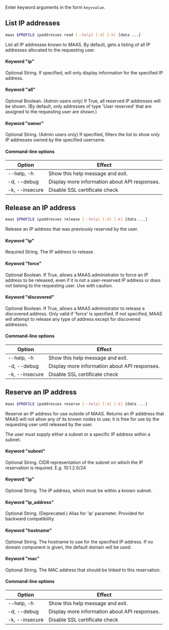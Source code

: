 Enter keyword arguments in the form `key=value`.

## List IP addresses

```bash
maas $PROFILE ipaddresses read [--help] [-d] [-k] [data ...] 
```

List all IP addresses known to MAAS. By default, gets a listing of all IP addresses allocated to the requesting user.

#### Keyword "ip"
Optional String. If specified, will only display information for the specified IP address.

#### Keyword "all"
Optional Boolean.  (Admin users only) If True, all reserved IP addresses will be shown. (By default, only addresses of type 'User reserved' that are assigned to the requesting user are shown.)

#### Keyword "owner"
Optional String.  (Admin users only) If specified, filters the list to show only IP addresses owned by the specified username.

#### Command-line options
| Option | Effect |
|-----|-----|
| --help, -h | Show this help message and exit. |
| -d, --debug | Display more information about API responses. |
| -k, --insecure | Disable SSL certificate check |

## Release an IP address

```bash
maas $PROFILE ipaddresses release [--help] [-d] [-k] [data ...] 
```

Release an IP address that was previously reserved by the user.

#### Keyword "ip"
Required String. The IP address to release.

#### Keyword "force"
Optional Boolean.  If True, allows a MAAS administrator to force an IP address to be released, even if it is not a user-reserved IP address or does not belong to the requesting user. Use with caution.

#### Keyword "discovered"
Optional Boolean.  If True, allows a MAAS administrator to release a discovered address. Only valid if 'force' is specified. If not specified, MAAS will attempt to release any type of address except for discovered addresses.

#### Command-line options
| Option | Effect |
|-----|-----|
| --help, -h | Show this help message and exit. |
| -d, --debug | Display more information about API responses. |
| -k, --insecure | Disable SSL certificate check |

## Reserve an IP address

```bash
maas $PROFILE ipaddresses reserve [--help] [-d] [-k] [data ...] 
```

Reserve an IP address for use outside of MAAS. Returns an IP adddress that MAAS will not allow any of its known nodes to use; it is free for use by the requesting user until released by the user.

The user must supply either a subnet or a specific IP address within a subnet.

#### Keyword "subnet"
Optional String. CIDR representation of the subnet on which the IP reservation is required. E.g. 10.1.2.0/24

#### Keyword "ip"
Optional String. The IP address, which must be within a known subnet.

#### Keyword "ip_address"
Optional String. (Deprecated.) Alias for 'ip' parameter. Provided for backward compatibility.

#### Keyword "hostname"
Optional String.  The hostname to use for the specified IP address.  If no domain component is given, the default domain will be used.

#### Keyword "mac"
Optional String. The MAC address that should be linked to this reservation.

#### Command-line options
| Option | Effect |
|-----|-----|
| --help, -h | Show this help message and exit. |
| -d, --debug | Display more information about API responses. |
| -k, --insecure | Disable SSL certificate check |

